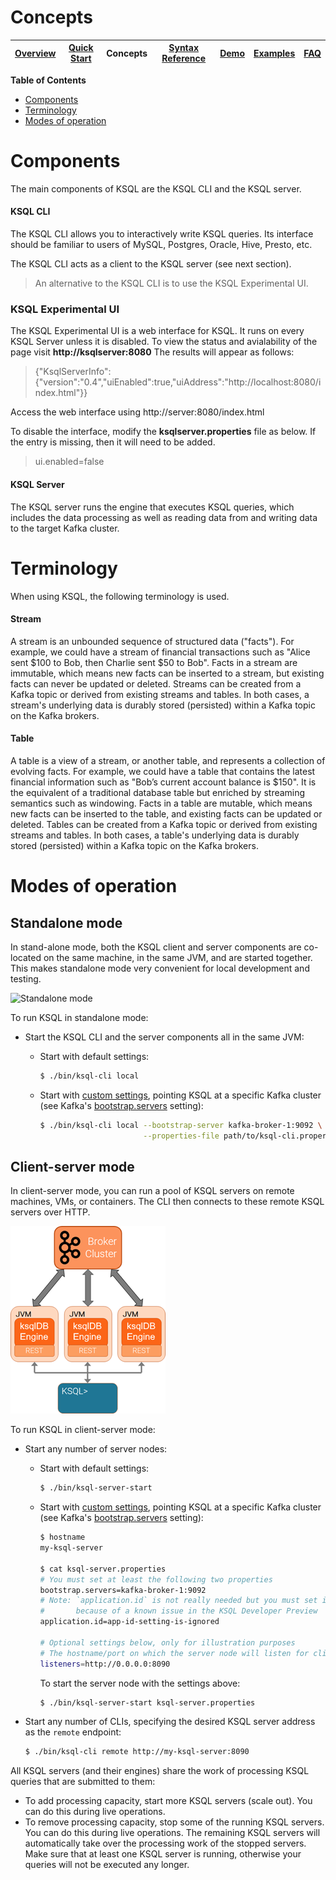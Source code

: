 # Concepts

| [Overview](/docs#ksql-documentation) |[Quick Start](/docs/quickstart#quick-start) | Concepts | [Syntax Reference](/docs/syntax-reference.md#syntax-reference) |[Demo](/ksql-clickstream-demo#clickstream-analysis) | [Examples](/docs/examples.md#examples) | [FAQ](/docs/faq.md#frequently-asked-questions)  |
|---|----|-----|----|----|----|----|


**Table of Contents**
- [Components](#components)
- [Terminology](#terminology)
- [Modes of operation](#modes-of-operation)

# Components
The main components of KSQL are the KSQL CLI and the KSQL server.

#### KSQL CLI
The KSQL CLI allows you to interactively write KSQL queries.
Its interface should be familiar to users of MySQL, Postgres, Oracle, Hive, Presto, etc.

The KSQL CLI acts as a client to the KSQL server (see next section).

>An alternative to the KSQL CLI is to use the KSQL Experimental UI.

### KSQL Experimental UI
The KSQL Experimental UI is a web interface for KSQL. It runs on every KSQL Server unless it is disabled. To view the status and avialability of the page visit **http://ksqlserver:8080**
The results will appear as follows:
>{"KsqlServerInfo":{"version":"0.4","uiEnabled":true,"uiAddress":"http://localhost:8080/index.html"}}

Access the web interface using http://server:8080/index.html 


To disable the interface, modify the **ksqlserver.properties** file as below. If the entry is missing, then it will need to be added.
> ui.enabled=false

#### KSQL Server
The KSQL server runs the engine that executes KSQL queries, which includes the data processing as well as reading
data from and writing data to the target Kafka cluster.

 

# Terminology
When using KSQL, the following terminology is used.

#### Stream

A stream is an unbounded sequence of structured data ("facts").  For example, we could have a stream of financial transactions such as "Alice sent $100 to Bob, then Charlie sent $50 to Bob".  Facts in a stream are immutable, which means new facts can be inserted to a stream, but existing facts can never be updated or deleted.  Streams can be created from a Kafka topic or derived from existing streams and tables.  In both cases, a stream's underlying data is durably stored (persisted) within a Kafka topic on the Kafka brokers.

#### Table

A table is a view of a stream, or another table, and represents a collection of evolving facts.  For example, we could have a table that contains the latest financial information such as "Bob’s current account balance is $150".  It is the equivalent of a traditional database table but enriched by streaming semantics such as windowing.  Facts in a table are mutable, which means new facts can be inserted to the table, and existing facts can be updated or deleted.  Tables can be created from a Kafka topic or derived from existing streams and tables.  In both cases, a table's underlying data is
durably stored (persisted) within a Kafka topic on the Kafka brokers.

# Modes of operation

## Standalone mode

In stand-alone mode, both the KSQL client and server components are co-located on the same machine, in the same JVM,
and are started together.  This makes standalone mode very convenient for local development and testing.

![Standalone mode](/docs/img/standalone-mode.png)

To run KSQL in standalone mode:

- Start the KSQL CLI and the server components all in the same JVM:
    -  Start with default settings:

        ```bash
        $ ./bin/ksql-cli local
        ```

    -  Start with [custom settings](/docs/syntax-reference.md#configuring-ksql), pointing KSQL at a specific
       Kafka cluster (see Kafka's [bootstrap.servers](https://kafka.apache.org/documentation/#newconsumerconfigs)
       setting):

        ```bash
        $ ./bin/ksql-cli local --bootstrap-server kafka-broker-1:9092 \
                               --properties-file path/to/ksql-cli.properties
        ```


## Client-server mode

In client-server mode, you can run a pool of KSQL servers on remote machines, VMs, or containers.
The CLI then connects to these remote KSQL servers over HTTP.

![Client-server mode](/docs/img/client-server.png)

To run KSQL in client-server mode:

- Start any number of server nodes:
    -  Start with default settings:

        ```bash
        $ ./bin/ksql-server-start
        ```

    -  Start with [custom settings](/docs/syntax-reference.md#configuring-ksql), pointing KSQL at a specific
       Kafka cluster (see Kafka's [bootstrap.servers](https://kafka.apache.org/documentation/#newconsumerconfigs)
       setting):

        ```bash
        $ hostname
        my-ksql-server

        $ cat ksql-server.properties
        # You must set at least the following two properties
        bootstrap.servers=kafka-broker-1:9092
        # Note: `application.id` is not really needed but you must set it
        #       because of a known issue in the KSQL Developer Preview
        application.id=app-id-setting-is-ignored

        # Optional settings below, only for illustration purposes
        # The hostname/port on which the server node will listen for client connections
        listeners=http://0.0.0.0:8090
        ```

        To start the server node with the settings above:

        ```bash
        $ ./bin/ksql-server-start ksql-server.properties
        ```
- Start any number of CLIs, specifying the desired KSQL server address as the `remote` endpoint:

  ```bash
  $ ./bin/ksql-cli remote http://my-ksql-server:8090
  ```

All KSQL servers (and their engines) share the work of processing KSQL queries that are submitted to them:
- To add processing capacity, start more KSQL servers (scale out).  You can do this during live operations.
- To remove processing capacity, stop some of the running KSQL servers.  You can do this during live operations.
  The remaining KSQL servers will automatically take over the processing work of the stopped servers.  Make sure
  that at least one KSQL server is running, otherwise your queries will not be executed any longer.

<!--
## Application mode
In application mode, you can put your KSQL queries in a file and share across your Kafka Streams instances.

![Application mode](/docs/img/application-mode.png)

Here's an overview of running KSQL in application mode:

- Start an engine instance and pass a file of KSQL statements to run, for example:

  ```bash
  $ ./bin/ksql-node --query-file=path/to/queries.sql
  ```
  or

  ```bash
  $ ./bin/ksql-node --properties-file ksql.properties --query-file=path/to/queries.sql
  ```
- This mode is ideal for streaming-ETL application deployment, for example, you can version-control your queries as code.
- All engines share the work, for example, instances of the same KSQL app. You can scale up or down without restarting.
 
## Embedded mode
In embedded mode, you can write KSQL code inside of your streams Java app, using the KSQL context object inside of your application. The KSQL code will run inside the individual application instances. For more information, see [this example](/ksql-examples/src/main/java/io/confluent/ksql/embedded/EmbeddedKsql.java).

-->

